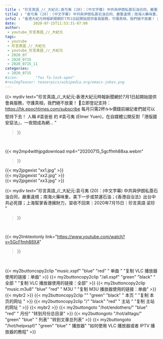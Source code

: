 ```yaml
---
title : "珍言真語_//_大紀元:袁弓夷 (20)：(中文字幕) 中共與伊朗私簽石油合同，嚴重違規；南海火藥味重，美下一步或禁運石油；《香港自治法》出台中共必死撐；上海幫掌香港擁財力，習收不回來｜2020年7月15日｜珍言真語 梁珍 "
title2 : "袁弓夷 (20)：(中文字幕) 中共與伊朗私簽石油合同，嚴重違規；南海火藥味重，美下一步或禁運石油；《香港自治法》出台中共必死撐；上海幫掌香港擁財力，習收不回來｜2020年7月15日｜珍言真語 梁珍 "
info2 : "香港大紀元時報新聞網於7月1日起開始提供會員服務，守護真相，我們絕不放棄！ 💎立即登記支持：https://hk.epochtimes.com/subscribe 每月只需2杯☕☕價錢前線記者們就可以堅持下去！ 人稱 #袁爸爸 的 #袁弓夷 (Elmer Yuen)，在自媒體公開反對「港版國安惡法」，一夜間成為網... "
date:        2020-07-15T11:53:31-07:00
author:
 - youtube_珍言真語_//_大紀元
tags:
 - youtube
 - 珍言真語_//_大紀元
 - youtube_珍言真語_//_大紀元
 - 2020_07
 - 2020_0715
 - 2020_0715_11
categories:
 - 2020_0715
#icon:        "fas fa-lock-open"
#resImgTeaser: teaserpics/wikipedia.org/emacs-jokes.png
---
```


{{< mydiv text="珍言真語_//_大紀元:香港大紀元時報新聞網於7月1日起開始提供會員服務，守護真相，我們絕不放棄！ 💎立即登記支持：https://hk.epochtimes.com/subscribe 每月只需2杯☕☕價錢前線記者們就可以堅持下去！ 人稱 #袁爸爸 的 #袁弓夷 (Elmer Yuen)，在自媒體公開反對「港版國安惡法」，一夜間成為網... "
>}}
<br>


{{< my2mp4withjpgdownload mp4="20200715_5gcffmh88xa.webm"
>}}

{{< my2jpgexist "xx1.jpg" >}}<br>
{{< my2jpgexist "xx2.jpg" >}}<br>
{{< my2jpgexist "xx3.jpg" >}}<br>



{{< mydiv text="珍言真語_//_大紀元:袁弓夷 (20)：(中文字幕) 中共與伊朗私簽石油合同，嚴重違規；南海火藥味重，美下一步或禁運石油；《香港自治法》出台中共必死撐；上海幫掌香港擁財力，習收不回來｜2020年7月15日｜珍言真語 梁珍 "
>}}
<br>

{{< my2linktextonly link="https://www.youtube.com/watch?v=5GcFfmh88XA"
>}}


<br>

{{< my2buttoncopy2clip "music.xspf"        "blue"   "red"    " 单曲 "  "复制 VLC 播放器使用的链接：单曲" >}} {{< my2buttoncopy2clip "/all.xspf"         "green"  "black"  " 全部 "  "复制 VLC 播放器使用的链接：全部" >}} {{< my2buttoncopy2clip "music.m3u8"        "blue"   "red"    " M3U  "    "复制 M3U 播放器使用的链接：单曲" >}} {{< mybr2 >}} {{< my2buttoncopy2clip ""                  "green"  "black"  " 本页 "    "复制 本页的网址 " >}} {{< my2buttoncopy2clip "/"                 "black"  "red"    " 主站 "    "复制 主站的网址 " >}} {{< mybr2 >}} {{< my2buttongoto      "/hot/endothers/"   "blue"   "red"    " 月份"   "转到月份总目录" >}} {{< my2buttongoto      "/hot/alltags/"     "green"  "blue"   " 列表"   "转到文章总列表" >}} {{< my2buttongoto      "/hot/helpxspf/"    "green"  "blue"   " 播放器" "如何使用 VLC 播放器或者 IPTV 播放器的教程" >}} 
